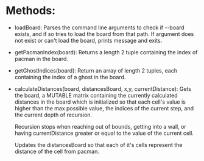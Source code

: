 # Methods:

- loadBoard: Parses the command line arguments to check if --board <pathToBoard> exists, and if so tries to load the board from that path. If argument does not exist or can't load the board, prints message and exits.

- getPacmanIndex(board): Returns a length 2 tuple containing the index of pacman in the board.

- getGhostIndices(board): Return an array of length 2 tuples, each containing the index of a ghost in the board.

- calculateDistances(board, distancesBoard, x,y, currentDistance): Gets the board, a MUTABLE matrix containing the currently calculated distances in the board which is initialized so that each cell's value is higher than the max possible value, the indices of the current step, and the current depth of recursion.

  Recursion stops when reaching out of bounds, getting into a wall, or having currentDistance greater or equal to the value of the current cell.

  Updates the distancesBoard so that each of it's cells represent the distance of the cell from pacman.
